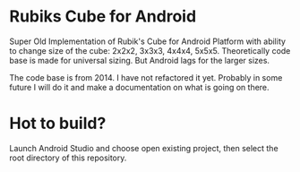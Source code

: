 # Rubiks Cube for Android

Super Old Implementation of Rubik's Cube for Android Platform with ability to change size of the cube: 2x2x2, 3x3x3, 4x4x4, 5x5x5.
Theoretically code base is made for universal sizing. But Android lags for the larger sizes.

The code base is from 2014. I have not refactored it yet. Probably in some future I will do it and make a documentation on what is going on there.

# Hot to build?

Launch Android Studio and choose open existing project, then select the root directory of this repository.

